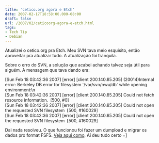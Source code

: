 ```yaml
---
title: 'cetico.org agora e Etch'
date: 2007-02-17T18:58:00.000-08:00
draft: false
url: /2007/02/ceticoorg-agora-e-etch.html
tags: 
- Tech Tip
- Debian
---
```


Atualizei o cetico.org pra Etch. Meu SVN tava meio esquisito, então aproveitar pra atualizar tudo. A atualização foi tranquila.  
  
Sobre o erro do SVN, a solução que acabei achando talvez seja útil para alguém. A mensagem que tava dando era:  
  
\[Sun Feb 18 03:42:36 2007\] \[error\] \[client 200.140.85.205\] (20014)Internal error: Berkeley DB error for filesystem '/var/svn/nwu/db' while opening environment:\\n  
\[Sun Feb 18 03:42:36 2007\] \[error\] \[client 200.140.85.205\] Could not fetch resource information.  \[500, #0\]  
\[Sun Feb 18 03:42:36 2007\] \[error\] \[client 200.140.85.205\] Could not open the requested SVN filesystem  \[500, #160029\]  
\[Sun Feb 18 03:42:36 2007\] \[error\] \[client 200.140.85.205\] Could not open the requested SVN filesystem  \[500, #160029\]  
  
Dai nada resolveu. O que funcionou foi fazer um dumpload e migrar os dados pro format FSFS. [Veja aqui como](http://subversion.tigris.org/faq.html#bdb-fsfs-convert). Aí deu tudo certo =\]
